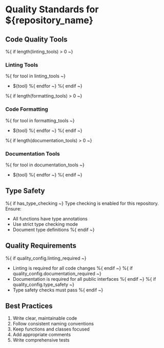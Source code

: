 # Quality Standards for ${repository_name}

## Code Quality Tools

%{ if length(linting_tools) > 0 ~}
### Linting Tools
%{ for tool in linting_tools ~}
- ${tool}
%{ endfor ~}
%{ endif ~}

%{ if length(formatting_tools) > 0 ~}
### Code Formatting
%{ for tool in formatting_tools ~}
- ${tool}
%{ endfor ~}
%{ endif ~}

%{ if length(documentation_tools) > 0 ~}
### Documentation Tools
%{ for tool in documentation_tools ~}
- ${tool}
%{ endfor ~}
%{ endif ~}

## Type Safety
%{ if has_type_checking ~}
Type checking is enabled for this repository. Ensure:
- All functions have type annotations
- Use strict type checking mode
- Document type definitions
%{ endif ~}

## Quality Requirements
%{ if quality_config.linting_required ~}
- Linting is required for all code changes
%{ endif ~}
%{ if quality_config.documentation_required ~}
- Documentation is required for all public interfaces
%{ endif ~}
%{ if quality_config.type_safety ~}
- Type safety checks must pass
%{ endif ~}

## Best Practices
1. Write clear, maintainable code
2. Follow consistent naming conventions
3. Keep functions and classes focused
4. Add appropriate comments
5. Write comprehensive tests